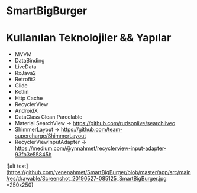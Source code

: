 # SmartBigBurger

 # Kullanılan Teknolojiler && Yapılar
 
* MVVM
* DataBinding 
* LiveData
* RxJava2
* Retrofit2
* Glide
* Kotlin 
* Http Cache
* RecyclerView
* AndroidX
* DataClass Clean Parcelable
* Material SearchView -> https://github.com/rudsonlive/searchliveo
* ShimmerLayout -> https://github.com/team-supercharge/ShimmerLayout
* RecyclerViewInputAdapter -> https://medium.com/@ynnahmet/recyclerview-input-adapter-93fb3e55845b


![alt text](https://github.com/yenenahmet/SmartBigBurger/blob/master/app/src/main/res/drawable/Screenshot_20190527-085125_SmartBigBurger.jpg =250x250)

